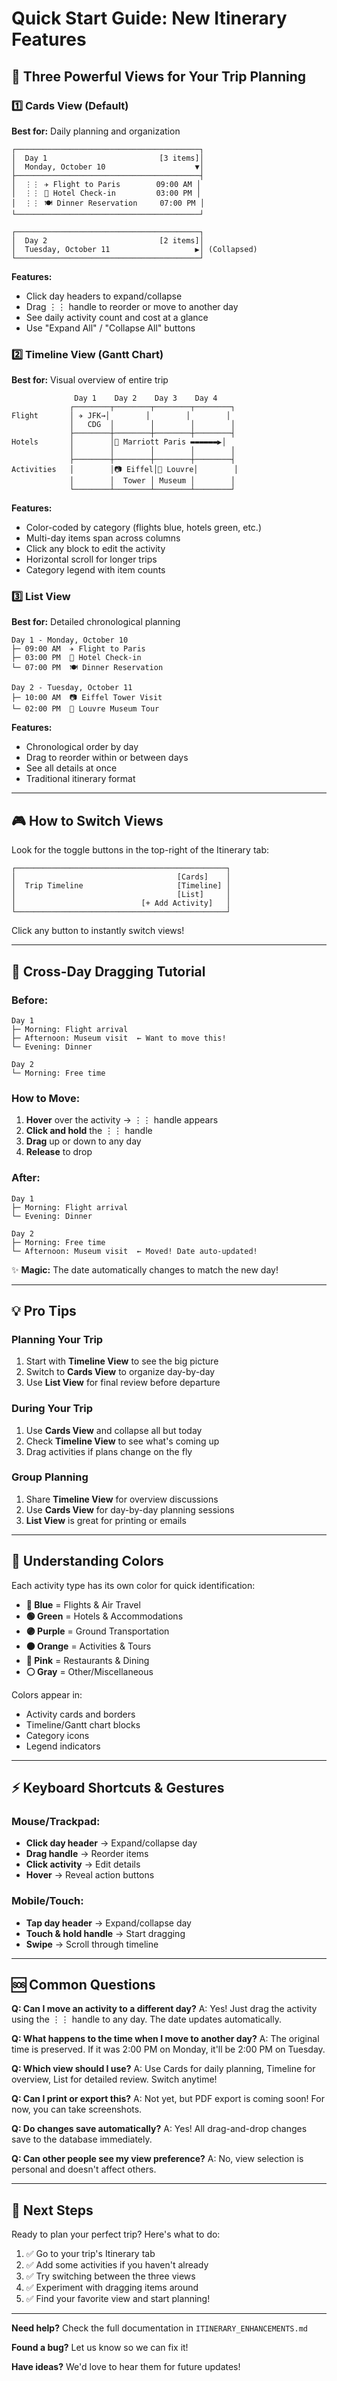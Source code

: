 # Quick Start Guide: New Itinerary Features

## 🎯 Three Powerful Views for Your Trip Planning

### 1️⃣ Cards View (Default)
**Best for:** Daily planning and organization

```
┌─────────────────────────────────────────┐
│  Day 1                         [3 items]│
│  Monday, October 10                    ▼│
├─────────────────────────────────────────┤
│  ⋮⋮ ✈️ Flight to Paris        09:00 AM │
│  ⋮⋮ 🏨 Hotel Check-in         03:00 PM │
│  ⋮⋮ 🍽️ Dinner Reservation     07:00 PM │
└─────────────────────────────────────────┘

┌─────────────────────────────────────────┐
│  Day 2                         [2 items]│
│  Tuesday, October 11                   ▶│ (Collapsed)
└─────────────────────────────────────────┘
```

**Features:**
- Click day headers to expand/collapse
- Drag ⋮⋮ handle to reorder or move to another day
- See daily activity count and cost at a glance
- Use "Expand All" / "Collapse All" buttons

### 2️⃣ Timeline View (Gantt Chart)
**Best for:** Visual overview of entire trip

```
              Day 1    Day 2    Day 3    Day 4
             ┌────────┬────────┬────────┬────────┐
Flight       │ ✈️ JFK→│        │        │        │
             │   CDG  │        │        │        │
             ├────────┼────────┼────────┼────────┤
Hotels       │        │🏨 Marriott Paris ▬▬▬▬▬▬▶│
             │        │        │        │        │
             ├────────┼────────┼────────┼────────┤
Activities   │        │📷 Eiffel│🎨 Louvre│        │
             │        │  Tower │ Museum │        │
             └────────┴────────┴────────┴────────┘
```

**Features:**
- Color-coded by category (flights blue, hotels green, etc.)
- Multi-day items span across columns
- Click any block to edit the activity
- Horizontal scroll for longer trips
- Category legend with item counts

### 3️⃣ List View
**Best for:** Detailed chronological planning

```
Day 1 - Monday, October 10
├─ 09:00 AM  ✈️ Flight to Paris
├─ 03:00 PM  🏨 Hotel Check-in  
└─ 07:00 PM  🍽️ Dinner Reservation

Day 2 - Tuesday, October 11
├─ 10:00 AM  📷 Eiffel Tower Visit
└─ 02:00 PM  🎨 Louvre Museum Tour
```

**Features:**
- Chronological order by day
- Drag to reorder within or between days
- See all details at once
- Traditional itinerary format

---

## 🎮 How to Switch Views

Look for the toggle buttons in the top-right of the Itinerary tab:

```
┌───────────────────────────────────────────────┐
│                                    [Cards]    │
│  Trip Timeline                     [Timeline] │
│                                    [List]     │
│                            [+ Add Activity]   │
└───────────────────────────────────────────────┘
```

Click any button to instantly switch views!

---

## 🎯 Cross-Day Dragging Tutorial

### Before:
```
Day 1
├─ Morning: Flight arrival
├─ Afternoon: Museum visit  ← Want to move this!
└─ Evening: Dinner

Day 2
└─ Morning: Free time
```

### How to Move:
1. **Hover** over the activity → ⋮⋮ handle appears
2. **Click and hold** the ⋮⋮ handle
3. **Drag** up or down to any day
4. **Release** to drop

### After:
```
Day 1
├─ Morning: Flight arrival
└─ Evening: Dinner

Day 2
├─ Morning: Free time
└─ Afternoon: Museum visit  ← Moved! Date auto-updated!
```

✨ **Magic:** The date automatically changes to match the new day!

---

## 💡 Pro Tips

### Planning Your Trip
1. Start with **Timeline View** to see the big picture
2. Switch to **Cards View** to organize day-by-day
3. Use **List View** for final review before departure

### During Your Trip
1. Use **Cards View** and collapse all but today
2. Check **Timeline View** to see what's coming up
3. Drag activities if plans change on the fly

### Group Planning
1. Share **Timeline View** for overview discussions
2. Use **Cards View** for day-by-day planning sessions
3. **List View** is great for printing or emails

---

## 🎨 Understanding Colors

Each activity type has its own color for quick identification:

- **🔵 Blue** = Flights & Air Travel
- **🟢 Green** = Hotels & Accommodations  
- **🟣 Purple** = Ground Transportation
- **🟠 Orange** = Activities & Tours
- **🩷 Pink** = Restaurants & Dining
- **⚪ Gray** = Other/Miscellaneous

Colors appear in:
- Activity cards and borders
- Timeline/Gantt chart blocks
- Category icons
- Legend indicators

---

## ⚡ Keyboard Shortcuts & Gestures

### Mouse/Trackpad:
- **Click day header** → Expand/collapse day
- **Drag handle** → Reorder items
- **Click activity** → Edit details
- **Hover** → Reveal action buttons

### Mobile/Touch:
- **Tap day header** → Expand/collapse day
- **Touch & hold handle** → Start dragging
- **Swipe** → Scroll through timeline

---

## 🆘 Common Questions

**Q: Can I move an activity to a different day?**
A: Yes! Just drag the activity using the ⋮⋮ handle to any day. The date updates automatically.

**Q: What happens to the time when I move to another day?**
A: The original time is preserved. If it was 2:00 PM on Monday, it'll be 2:00 PM on Tuesday.

**Q: Which view should I use?**
A: Use Cards for daily planning, Timeline for overview, List for detailed review. Switch anytime!

**Q: Can I print or export this?**
A: Not yet, but PDF export is coming soon! For now, you can take screenshots.

**Q: Do changes save automatically?**
A: Yes! All drag-and-drop changes save to the database immediately.

**Q: Can other people see my view preference?**
A: No, view selection is personal and doesn't affect others.

---

## 🚀 Next Steps

Ready to plan your perfect trip? Here's what to do:

1. ✅ Go to your trip's Itinerary tab
2. ✅ Add some activities if you haven't already
3. ✅ Try switching between the three views
4. ✅ Experiment with dragging items around
5. ✅ Find your favorite view and start planning!

---

**Need help?** Check the full documentation in `ITINERARY_ENHANCEMENTS.md`

**Found a bug?** Let us know so we can fix it!

**Have ideas?** We'd love to hear them for future updates!
